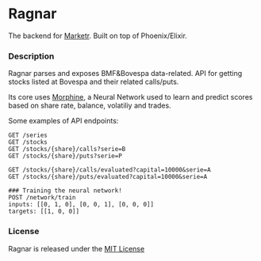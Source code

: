 # Ragnar

The backend for [Marketr](https://sonataxa.tech). Built on top of Phoenix/Elixir.

### Description
Ragnar parses and exposes BMF&Bovespa data-related.
API for getting stocks listed at Bovespa and their related calls/puts.

Its core uses [Morphine](https://github.com/leandronsp/morphine), a Neural Network used to learn and predict scores based on share rate, balance, volatiliy and trades.

Some examples of API endpoints:

	GET /series
	GET /stocks
	GET /stocks/{share}/calls?serie=B
	GET /stocks/{share}/puts?serie=P

	GET /stocks/{share}/calls/evaluated?capital=10000&serie=A
	GET /stocks/{share}/puts/evaluated?capital=10000&serie=A

	### Training the neural network!
	POST /network/train
	inputs: [[0, 1, 0], [0, 0, 1], [0, 0, 0]]
	targets: [[1, 0, 0]]


### License
Ragnar is released under the [MIT License](https://opensource.org/licenses/MIT)
